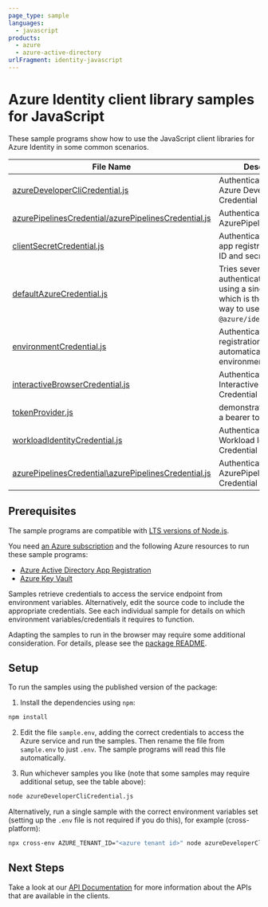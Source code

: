 ```yaml
---
page_type: sample
languages:
  - javascript
products:
  - azure
  - azure-active-directory
urlFragment: identity-javascript
---
```


# Azure Identity client library samples for JavaScript

These sample programs show how to use the JavaScript client libraries for Azure Identity in some common scenarios.

| **File Name**                                                                                             | **Description**                                                                                                     |
| --------------------------------------------------------------------------------------------------------- | ------------------------------------------------------------------------------------------------------------------- |
| [azureDeveloperCliCredential.js][azuredeveloperclicredential]                                             | Authenticates using Azure Developer CLI Credential                                                                  |
| [azurePipelinesCredential/azurePipelinesCredential.js][azurepipelinescredential_azurepipelinescredential] | Authenticates using AzurePipelinesCredential                                                                        |
| [clientSecretCredential.js][clientsecretcredential]                                                       | Authenticates with an app registration’s client ID and secret.                                                      |
| [defaultAzureCredential.js][defaultazurecredential]                                                       | Tries several authentication methods using a single credential, which is the simplest way to use `@azure/identity`. |
| [environmentCredential.js][environmentcredential]                                                         | Authenticates as an app registration automatically using environment variables.                                     |
| [interactiveBrowserCredential.js][interactivebrowsercredential]                                           | Authenticates using Interactive Browser Credential                                                                  |
| [tokenProvider.js][tokenprovider]                                                                         | demonstrates how to get a bearer token.                                                                             |
| [workloadIdentityCredential.js][workloadidentitycredential]                                               | Authenticates using Workload Identity Credential                                                                    |
| [azurePipelinesCredential\azurePipelinesCredential.js][azurepipelinescredential_azurepipelinescredential] | Authenticates using AzurePipelines Credential                                                                       |

## Prerequisites

The sample programs are compatible with [LTS versions of Node.js](https://github.com/nodejs/release#release-schedule).

You need [an Azure subscription][freesub] and the following Azure resources to run these sample programs:

- [Azure Active Directory App Registration][createinstance_azureactivedirectoryappregistration]
- [Azure Key Vault][createinstance_azurekeyvault]

Samples retrieve credentials to access the service endpoint from environment variables. Alternatively, edit the source code to include the appropriate credentials. See each individual sample for details on which environment variables/credentials it requires to function.

Adapting the samples to run in the browser may require some additional consideration. For details, please see the [package README][package].

## Setup

To run the samples using the published version of the package:

1. Install the dependencies using `npm`:

```bash
npm install
```

2. Edit the file `sample.env`, adding the correct credentials to access the Azure service and run the samples. Then rename the file from `sample.env` to just `.env`. The sample programs will read this file automatically.

3. Run whichever samples you like (note that some samples may require additional setup, see the table above):

```bash
node azureDeveloperCliCredential.js
```

Alternatively, run a single sample with the correct environment variables set (setting up the `.env` file is not required if you do this), for example (cross-platform):

```bash
npx cross-env AZURE_TENANT_ID="<azure tenant id>" node azureDeveloperCliCredential.js
```

## Next Steps

Take a look at our [API Documentation][apiref] for more information about the APIs that are available in the clients.

[azuredeveloperclicredential]: https://github.com/Azure/azure-sdk-for-js/blob/main/sdk/identity/identity/samples/v4/javascript/azureDeveloperCliCredential.js
[clientsecretcredential]: https://github.com/Azure/azure-sdk-for-js/blob/main/sdk/identity/identity/samples/v4/javascript/clientSecretCredential.js
[defaultazurecredential]: https://github.com/Azure/azure-sdk-for-js/blob/main/sdk/identity/identity/samples/v4/javascript/defaultAzureCredential.js
[environmentcredential]: https://github.com/Azure/azure-sdk-for-js/blob/main/sdk/identity/identity/samples/v4/javascript/environmentCredential.js
[interactivebrowsercredential]: https://github.com/Azure/azure-sdk-for-js/blob/main/sdk/identity/identity/samples/v4/javascript/interactiveBrowserCredential.js
[tokenprovider]: https://github.com/Azure/azure-sdk-for-js/blob/main/sdk/identity/identity/samples/v4/javascript/tokenProvider.js
[workloadidentitycredential]: https://github.com/Azure/azure-sdk-for-js/blob/main/sdk/identity/identity/samples/v4/javascript/workloadIdentityCredential.js
[azurepipelinescredential_azurepipelinescredential]: https://github.com/Azure/azure-sdk-for-js/blob/main/sdk/identity/identity/samples/v4/javascript/azurePipelinesCredential/azurePipelinesCredential.js
[apiref]: https://docs.microsoft.com/javascript/api/@azure/identity
[freesub]: https://azure.microsoft.com/free/
[createinstance_azureactivedirectoryappregistration]: https://learn.microsoft.com/entra/identity-platform/quickstart-register-app
[createinstance_azurekeyvault]: https://docs.microsoft.com/azure/key-vault/quick-create-portal
[package]: https://github.com/Azure/azure-sdk-for-js/tree/main/sdk/identity/identity/README.md
